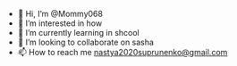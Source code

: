 - 👋 Hi, I’m @Mommy068
- 👀 I’m interested in how 
- 🌱 I’m currently learning in shcool
- 💞️ I’m looking to collaborate on sasha
- 📫 How to reach me nastya2020suprunenko@gmail.com


<!---
Mommy068/Mommy068 is a ✨ special ✨ repository because its `README.md` (this file) appears on your GitHub profile.
You can click the Preview link to take a look at your changes.
--->
